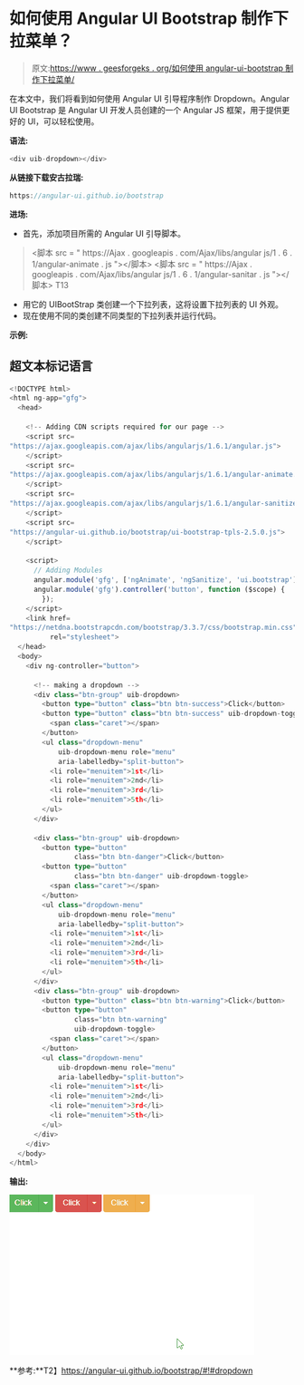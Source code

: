 # 如何使用 Angular UI Bootstrap 制作下拉菜单？

> 原文:[https://www . geesforgeks . org/如何使用 angular-ui-bootstrap 制作下拉菜单/](https://www.geeksforgeeks.org/how-to-make-dropdown-using-angular-ui-bootstrap/)

在本文中，我们将看到如何使用 Angular UI 引导程序制作 Dropdown。Angular UI Bootstrap 是 Angular UI 开发人员创建的一个 Angular JS 框架，用于提供更好的 UI，可以轻松使用。

**语法:**

```ts
<div uib-dropdown></div>
```

**从链接下载安古拉瑞:**

```ts
https://angular-ui.github.io/bootstrap
```

**进场:**

*   首先，添加项目所需的 Angular UI 引导脚本。

> <脚本 src = " https://Ajax . googleapis . com/Ajax/libs/angular js/1 . 6 . 1/angular-animate . js "></脚本>
> <脚本 src = " https://Ajax . googleapis . com/Ajax/libs/angular js/1 . 6 . 1/angular-sanitar . js "></脚本>
> T13

*   用它的 UIBootStrap 类创建一个下拉列表，这将设置下拉列表的 UI 外观。
*   现在使用不同的类创建不同类型的下拉列表并运行代码。

**示例:**

## 超文本标记语言

```ts
<!DOCTYPE html>
<html ng-app="gfg">
  <head>

    <!-- Adding CDN scripts required for our page -->
    <script src=
"https://ajax.googleapis.com/ajax/libs/angularjs/1.6.1/angular.js">
    </script>
    <script src=
"https://ajax.googleapis.com/ajax/libs/angularjs/1.6.1/angular-animate.js">
    </script>
    <script src=
"https://ajax.googleapis.com/ajax/libs/angularjs/1.6.1/angular-sanitize.js">
    </script>
    <script src=
"https://angular-ui.github.io/bootstrap/ui-bootstrap-tpls-2.5.0.js">
    </script>

    <script>
      // Adding Modules
      angular.module('gfg', ['ngAnimate', 'ngSanitize', 'ui.bootstrap']);
      angular.module('gfg').controller('button', function ($scope) {
        });
    </script>
    <link href=
"https://netdna.bootstrapcdn.com/bootstrap/3.3.7/css/bootstrap.min.css" 
          rel="stylesheet">
  </head>
  <body>
    <div ng-controller="button">

      <!-- making a dropdown -->
      <div class="btn-group" uib-dropdown>
        <button type="button" class="btn btn-success">Click</button>
        <button type="button" class="btn btn-success" uib-dropdown-toggle>
          <span class="caret"></span>
        </button>
        <ul class="dropdown-menu" 
            uib-dropdown-menu role="menu" 
            aria-labelledby="split-button">
          <li role="menuitem">1st</li>
          <li role="menuitem">2nd</li>
          <li role="menuitem">3rd</li>
          <li role="menuitem">5th</li>
        </ul>
      </div>

      <div class="btn-group" uib-dropdown>
        <button type="button" 
                class="btn btn-danger">Click</button>
        <button type="button" 
                class="btn btn-danger" uib-dropdown-toggle>
          <span class="caret"></span>
        </button>
        <ul class="dropdown-menu" 
            uib-dropdown-menu role="menu"
            aria-labelledby="split-button">
          <li role="menuitem">1st</li>
          <li role="menuitem">2nd</li>
          <li role="menuitem">3rd</li>
          <li role="menuitem">5th</li>
        </ul>
      </div>
      <div class="btn-group" uib-dropdown>
        <button type="button" class="btn btn-warning">Click</button>
        <button type="button" 
                class="btn btn-warning" 
                uib-dropdown-toggle>
          <span class="caret"></span>
        </button>
        <ul class="dropdown-menu" 
            uib-dropdown-menu role="menu" 
            aria-labelledby="split-button">
          <li role="menuitem">1st</li>
          <li role="menuitem">2nd</li>
          <li role="menuitem">3rd</li>
          <li role="menuitem">5th</li>
        </ul>
      </div>
    </div>  
  </body>
</html>
```

**输出:**

![](img/acd2044d4d50315440a389855cabf179.png)

**参考:**T2】https://angular-ui.github.io/bootstrap/#!#dropdown